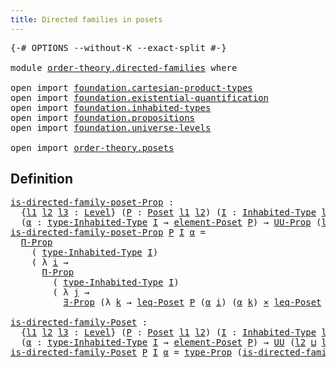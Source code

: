 ```yaml
---
title: Directed families in posets
---
```


<pre class="Agda"><a id="53" class="Symbol">{-#</a> <a id="57" class="Keyword">OPTIONS</a> <a id="65" class="Pragma">--without-K</a> <a id="77" class="Pragma">--exact-split</a> <a id="91" class="Symbol">#-}</a>

<a id="96" class="Keyword">module</a> <a id="103" href="order-theory.directed-families.html" class="Module">order-theory.directed-families</a> <a id="134" class="Keyword">where</a>

<a id="141" class="Keyword">open</a> <a id="146" class="Keyword">import</a> <a id="153" href="foundation.cartesian-product-types.html" class="Module">foundation.cartesian-product-types</a>
<a id="188" class="Keyword">open</a> <a id="193" class="Keyword">import</a> <a id="200" href="foundation.existential-quantification.html" class="Module">foundation.existential-quantification</a>
<a id="238" class="Keyword">open</a> <a id="243" class="Keyword">import</a> <a id="250" href="foundation.inhabited-types.html" class="Module">foundation.inhabited-types</a>
<a id="277" class="Keyword">open</a> <a id="282" class="Keyword">import</a> <a id="289" href="foundation.propositions.html" class="Module">foundation.propositions</a>
<a id="313" class="Keyword">open</a> <a id="318" class="Keyword">import</a> <a id="325" href="foundation.universe-levels.html" class="Module">foundation.universe-levels</a>

<a id="353" class="Keyword">open</a> <a id="358" class="Keyword">import</a> <a id="365" href="order-theory.posets.html" class="Module">order-theory.posets</a>
</pre>
## Definition

<pre class="Agda"><a id="is-directed-family-poset-Prop"></a><a id="413" href="order-theory.directed-families.html#413" class="Function">is-directed-family-poset-Prop</a> <a id="443" class="Symbol">:</a>
  <a id="447" class="Symbol">{</a><a id="448" href="order-theory.directed-families.html#448" class="Bound">l1</a> <a id="451" href="order-theory.directed-families.html#451" class="Bound">l2</a> <a id="454" href="order-theory.directed-families.html#454" class="Bound">l3</a> <a id="457" class="Symbol">:</a> <a id="459" href="Agda.Primitive.html#597" class="Postulate">Level</a><a id="464" class="Symbol">}</a> <a id="466" class="Symbol">(</a><a id="467" href="order-theory.directed-families.html#467" class="Bound">P</a> <a id="469" class="Symbol">:</a> <a id="471" href="order-theory.posets.html#731" class="Function">Poset</a> <a id="477" href="order-theory.directed-families.html#448" class="Bound">l1</a> <a id="480" href="order-theory.directed-families.html#451" class="Bound">l2</a><a id="482" class="Symbol">)</a> <a id="484" class="Symbol">(</a><a id="485" href="order-theory.directed-families.html#485" class="Bound">I</a> <a id="487" class="Symbol">:</a> <a id="489" href="foundation.inhabited-types.html#379" class="Function">Inhabited-Type</a> <a id="504" href="order-theory.directed-families.html#454" class="Bound">l3</a><a id="506" class="Symbol">)</a>
  <a id="510" class="Symbol">(</a><a id="511" href="order-theory.directed-families.html#511" class="Bound">α</a> <a id="513" class="Symbol">:</a> <a id="515" href="foundation.inhabited-types.html#524" class="Function">type-Inhabited-Type</a> <a id="535" href="order-theory.directed-families.html#485" class="Bound">I</a> <a id="537" class="Symbol">→</a> <a id="539" href="order-theory.posets.html#1145" class="Function">element-Poset</a> <a id="553" href="order-theory.directed-families.html#467" class="Bound">P</a><a id="554" class="Symbol">)</a> <a id="556" class="Symbol">→</a> <a id="558" href="foundation-core.propositions.html#1393" class="Function">UU-Prop</a> <a id="566" class="Symbol">(</a><a id="567" href="order-theory.directed-families.html#451" class="Bound">l2</a> <a id="570" href="Agda.Primitive.html#810" class="Primitive Operator">⊔</a> <a id="572" href="order-theory.directed-families.html#454" class="Bound">l3</a><a id="574" class="Symbol">)</a>
<a id="576" href="order-theory.directed-families.html#413" class="Function">is-directed-family-poset-Prop</a> <a id="606" href="order-theory.directed-families.html#606" class="Bound">P</a> <a id="608" href="order-theory.directed-families.html#608" class="Bound">I</a> <a id="610" href="order-theory.directed-families.html#610" class="Bound">α</a> <a id="612" class="Symbol">=</a>
  <a id="616" href="foundation-core.propositions.html#6694" class="Function">Π-Prop</a>
    <a id="627" class="Symbol">(</a> <a id="629" href="foundation.inhabited-types.html#524" class="Function">type-Inhabited-Type</a> <a id="649" href="order-theory.directed-families.html#608" class="Bound">I</a><a id="650" class="Symbol">)</a>
    <a id="656" class="Symbol">(</a> <a id="658" class="Symbol">λ</a> <a id="660" href="order-theory.directed-families.html#660" class="Bound">i</a> <a id="662" class="Symbol">→</a>
      <a id="670" href="foundation-core.propositions.html#6694" class="Function">Π-Prop</a>
        <a id="685" class="Symbol">(</a> <a id="687" href="foundation.inhabited-types.html#524" class="Function">type-Inhabited-Type</a> <a id="707" href="order-theory.directed-families.html#608" class="Bound">I</a><a id="708" class="Symbol">)</a>
        <a id="718" class="Symbol">(</a> <a id="720" class="Symbol">λ</a> <a id="722" href="order-theory.directed-families.html#722" class="Bound">j</a> <a id="724" class="Symbol">→</a>
          <a id="736" href="foundation.existential-quantification.html#1645" class="Function">∃-Prop</a> <a id="743" class="Symbol">(λ</a> <a id="746" href="order-theory.directed-families.html#746" class="Bound">k</a> <a id="748" class="Symbol">→</a> <a id="750" href="order-theory.posets.html#1280" class="Function">leq-Poset</a> <a id="760" href="order-theory.directed-families.html#606" class="Bound">P</a> <a id="762" class="Symbol">(</a><a id="763" href="order-theory.directed-families.html#610" class="Bound">α</a> <a id="765" href="order-theory.directed-families.html#660" class="Bound">i</a><a id="766" class="Symbol">)</a> <a id="768" class="Symbol">(</a><a id="769" href="order-theory.directed-families.html#610" class="Bound">α</a> <a id="771" href="order-theory.directed-families.html#746" class="Bound">k</a><a id="772" class="Symbol">)</a> <a id="774" href="foundation-core.cartesian-product-types.html#590" class="Function Operator">×</a> <a id="776" href="order-theory.posets.html#1280" class="Function">leq-Poset</a> <a id="786" href="order-theory.directed-families.html#606" class="Bound">P</a> <a id="788" class="Symbol">(</a><a id="789" href="order-theory.directed-families.html#610" class="Bound">α</a> <a id="791" href="order-theory.directed-families.html#722" class="Bound">j</a><a id="792" class="Symbol">)</a> <a id="794" class="Symbol">(</a><a id="795" href="order-theory.directed-families.html#610" class="Bound">α</a> <a id="797" href="order-theory.directed-families.html#746" class="Bound">k</a><a id="798" class="Symbol">))))</a>

<a id="is-directed-family-Poset"></a><a id="804" href="order-theory.directed-families.html#804" class="Function">is-directed-family-Poset</a> <a id="829" class="Symbol">:</a>
  <a id="833" class="Symbol">{</a><a id="834" href="order-theory.directed-families.html#834" class="Bound">l1</a> <a id="837" href="order-theory.directed-families.html#837" class="Bound">l2</a> <a id="840" href="order-theory.directed-families.html#840" class="Bound">l3</a> <a id="843" class="Symbol">:</a> <a id="845" href="Agda.Primitive.html#597" class="Postulate">Level</a><a id="850" class="Symbol">}</a> <a id="852" class="Symbol">(</a><a id="853" href="order-theory.directed-families.html#853" class="Bound">P</a> <a id="855" class="Symbol">:</a> <a id="857" href="order-theory.posets.html#731" class="Function">Poset</a> <a id="863" href="order-theory.directed-families.html#834" class="Bound">l1</a> <a id="866" href="order-theory.directed-families.html#837" class="Bound">l2</a><a id="868" class="Symbol">)</a> <a id="870" class="Symbol">(</a><a id="871" href="order-theory.directed-families.html#871" class="Bound">I</a> <a id="873" class="Symbol">:</a> <a id="875" href="foundation.inhabited-types.html#379" class="Function">Inhabited-Type</a> <a id="890" href="order-theory.directed-families.html#840" class="Bound">l3</a><a id="892" class="Symbol">)</a>
  <a id="896" class="Symbol">(</a><a id="897" href="order-theory.directed-families.html#897" class="Bound">α</a> <a id="899" class="Symbol">:</a> <a id="901" href="foundation.inhabited-types.html#524" class="Function">type-Inhabited-Type</a> <a id="921" href="order-theory.directed-families.html#871" class="Bound">I</a> <a id="923" class="Symbol">→</a> <a id="925" href="order-theory.posets.html#1145" class="Function">element-Poset</a> <a id="939" href="order-theory.directed-families.html#853" class="Bound">P</a><a id="940" class="Symbol">)</a> <a id="942" class="Symbol">→</a> <a id="944" href="foundation-core.universe-levels.html#235" class="Primitive">UU</a> <a id="947" class="Symbol">(</a><a id="948" href="order-theory.directed-families.html#837" class="Bound">l2</a> <a id="951" href="Agda.Primitive.html#810" class="Primitive Operator">⊔</a> <a id="953" href="order-theory.directed-families.html#840" class="Bound">l3</a><a id="955" class="Symbol">)</a>
<a id="957" href="order-theory.directed-families.html#804" class="Function">is-directed-family-Poset</a> <a id="982" href="order-theory.directed-families.html#982" class="Bound">P</a> <a id="984" href="order-theory.directed-families.html#984" class="Bound">I</a> <a id="986" href="order-theory.directed-families.html#986" class="Bound">α</a> <a id="988" class="Symbol">=</a> <a id="990" href="foundation-core.propositions.html#1495" class="Function">type-Prop</a> <a id="1000" class="Symbol">(</a><a id="1001" href="order-theory.directed-families.html#413" class="Function">is-directed-family-poset-Prop</a> <a id="1031" href="order-theory.directed-families.html#982" class="Bound">P</a> <a id="1033" href="order-theory.directed-families.html#984" class="Bound">I</a> <a id="1035" href="order-theory.directed-families.html#986" class="Bound">α</a><a id="1036" class="Symbol">)</a>
</pre>